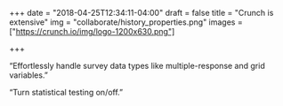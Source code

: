 +++
date = "2018-04-25T12:34:11-04:00"
draft = false
title = "Crunch is extensive"
img = "collaborate/history_properties.png"
images = ["https://crunch.io/img/logo-1200x630.png"]


+++

“Effortlessly handle survey data types like multiple-response and grid variables.”

“Turn statistical testing on/off.”
